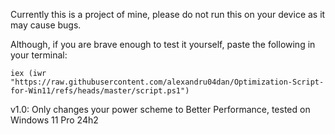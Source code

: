 Currently this is a project of mine, please do not run this on your device as it may cause bugs.


Although, if you are brave enough to test it yourself, paste the following in your terminal:

```iex (iwr "https://raw.githubusercontent.com/alexandru04dan/Optimization-Script-for-Win11/refs/heads/master/script.ps1")```


v1.0: Only changes your power scheme to Better Performance, tested on Windows 11 Pro 24h2
